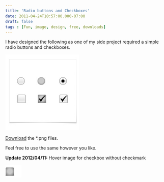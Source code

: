 ```yaml
---
title: 'Radio buttons and Checkboxes'
date: 2011-04-24T10:57:00.000-07:00
draft: false
tags : [Fun, image, design, free, downloads]
---
```


I have designed the following as one of my side project required a simple radio buttons and checkboxes.  
  

[![](/assets/Radio-Checkbox.jpg)](http://goo.gl/zXvTH)

  
[Download](http://goo.gl/zXvTH) the *.png files.  
  
Feel free to use the same however you like.  
  
**Update 2012/04/11:** Hover image for checkbox without checkmark  

![](/assets/checkbox-grey-no-tick.png)

